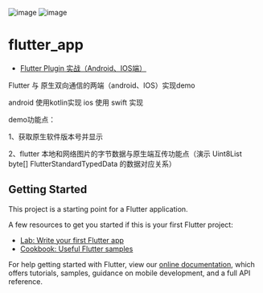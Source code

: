  ![image](http://www.6mi8.com/wp-content/uploads/2019/12/WechatIMG5-169x300.jpeg)
 ![image](http://www.6mi8.com/wp-content/uploads/2019/12/WechatIMG4-169x300.jpeg)

# flutter_app

- [Flutter Plugin 实战（Android、IOS端）](http://www.6mi8.com/2019/12/18/flutter-plugin-%e5%ae%9e%e6%88%98%ef%bc%88android%e3%80%81ios%e7%ab%af%ef%bc%89/)

Flutter 与 原生双向通信的两端（android、IOS）实现demo

android 使用kotlin实现
ios 使用 swift 实现

demo功能点：

1、获取原生软件版本号并显示

2、flutter 本地和网络图片的字节数据与原生端互传功能点（演示 Uint8List	byte[]	FlutterStandardTypedData 的数据对应关系）





## Getting Started

This project is a starting point for a Flutter application.

A few resources to get you started if this is your first Flutter project:

- [Lab: Write your first Flutter app](https://flutter.dev/docs/get-started/codelab)
- [Cookbook: Useful Flutter samples](https://flutter.dev/docs/cookbook)

For help getting started with Flutter, view our
[online documentation](https://flutter.dev/docs), which offers tutorials,
samples, guidance on mobile development, and a full API reference.
